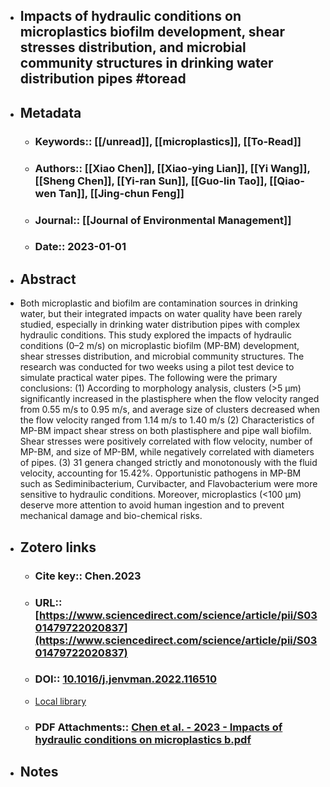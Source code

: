 - ## Impacts of hydraulic conditions on microplastics biofilm development, shear stresses distribution, and microbial community structures in drinking water distribution pipes  #toread

- ## Metadata

  * ### Keywords:: [[/unread]], [[microplastics]], [[To-Read]]

  * ### Authors:: [[Xiao Chen]], [[Xiao-ying Lian]], [[Yi Wang]], [[Sheng Chen]], [[Yi-ran Sun]], [[Guo-lin Tao]], [[Qiao-wen Tan]], [[Jing-chun Feng]]

  * ### Journal:: [[Journal of Environmental Management]]

  

  * ### Date:: 2023-01-01

- ## Abstract

 * Both microplastic and biofilm are contamination sources in drinking water, but their integrated impacts on water quality have been rarely studied, especially in drinking water distribution pipes with complex hydraulic conditions. This study explored the impacts of hydraulic conditions (0–2 m/s) on microplastic biofilm (MP-BM) development, shear stresses distribution, and microbial community structures. The research was conducted for two weeks using a pilot test device to simulate practical water pipes. The following were the primary conclusions: (1) According to morphology analysis, clusters (>5 μm) significantly increased in the plastisphere when the flow velocity ranged from 0.55 m/s to 0.95 m/s, and average size of clusters decreased when the flow velocity ranged from 1.14 m/s to 1.40 m/s (2) Characteristics of MP-BM impact shear stress on both plastisphere and pipe wall biofilm. Shear stresses were positively correlated with flow velocity, number of MP-BM, and size of MP-BM, while negatively correlated with diameters of pipes. (3) 31 genera changed strictly and monotonously with the fluid velocity, accounting for 15.42%. Opportunistic pathogens in MP-BM such as Sediminibacterium, Curvibacter, and Flavobacterium were more sensitive to hydraulic conditions. Moreover, microplastics (<100 μm) deserve more attention to avoid human ingestion and to prevent mechanical damage and bio-chemical risks.


- ## Zotero links

  * ### Cite key:: Chen.2023

  * ### URL:: [https://www.sciencedirect.com/science/article/pii/S0301479722020837](https://www.sciencedirect.com/science/article/pii/S0301479722020837)

  * ### DOI:: [10.1016/j.jenvman.2022.116510](https://doi.org/10.1016/j.jenvman.2022.116510)

  * [Local library](zotero://select/items/1_HLG6XKM6)

  * ### PDF Attachments:: [Chen et al. - 2023 - Impacts of hydraulic conditions on microplastics b.pdf](zotero://open-pdf/library/items/MQAW3KLA)

  
- ## Notes